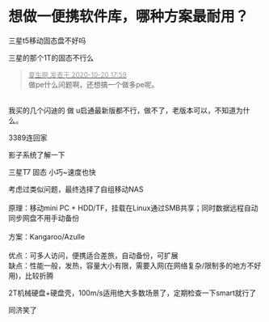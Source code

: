 # 想做一便携软件库，哪种方案最耐用？


三星t5移动固态盘不好吗

三星的那个1T的固态不行么

<div class="quote"><blockquote><font size="2"><a href="https://www.hostloc.com/forum.php?mod=redirect&amp;goto=findpost&amp;pid=9327922&amp;ptid=756422" target="_blank"><font color="#999999">夏生啊 发表于 2020-10-20 17:59</font></a></font><br />
做pe什么问题啊，还想搞一个做多pe呢。</blockquote></div><br />
我买的几个闪迪的 做 u启通最新版都不行，做不了，老版本可以，不知道为什么。

3389连回家

影子系统了解一下

三星T7 固态 小巧~速度也快

考虑过类似问题，最终选择了自组移动NAS<br />
<br />
原理：移动mini PC + HDD/TF，挂载在Linux通过SMB共享；同时数据远程自动同步网盘不用手动备份<br />
<br />
方案：Kangaroo/Azulle<br />
<br />
优点：可多人访问，便携适合差旅，自动备份，可扩展<br />
缺点：性能一般，发热，容量大小有限，需要入网(在网络复杂/限制多的地方不好用)，比较折腾

2T机械硬盘+硬盘壳，100m/s适用绝大多数场景了，定期检查一下smart就行了

同济笑了

